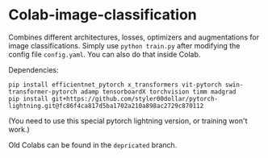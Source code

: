 # Colab-image-classification

Combines different architectures, losses, optimizers and augmentations for image classifications. Simply use `python train.py` after modifying the config file `config.yaml`. You can also do that inside Colab.

Dependencies:
```
pip install efficientnet_pytorch x_transformers vit-pytorch swin-transformer-pytorch adamp tensorboardX torchvision timm madgrad
pip install git+https://github.com/styler00dollar/pytorch-lightning.git@fc86f4ca817d5ba1702a210a898ac2729c870112
```
(You need to use this special pytorch lightning version, or training won't work.)

Old Colabs can be found in the `depricated` branch.
